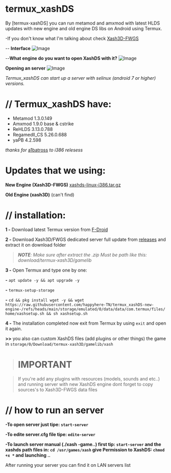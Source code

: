 # termux_xashDS


By [termux-xashDS] you can run metamod and amxmod with latest HLDS updates with new engine and old engine DS libs on Android using Termux.

-If you don't know what I'm talking about check [Xash3D-FWGS](https://github.com/FWGS/xash3d-fwgs)


-- **Interface**
![Image](https://github.com/user-attachments/assets/4431e5c3-1713-4d6a-93e1-986041694e04)
   
--**What engine do you want to open XashDS with it?**
![Image](https://github.com/user-attachments/assets/aec8c631-6454-4bb2-9dae-a9779f94775d)

**Opening an server**
![Image](https://github.com/user-attachments/assets/83c2b0f8-322f-431b-bb7f-54203ca23c9a)

_Termux_xashDS can start up a server with selinux (android 7 or higher) versions._

# **// Termux_xashDS have:**

- Metamod 1.3.0.149
- Amxmod 1.9.0 base & cstrike
- ReHLDS 3.13.0.788
- Regamedll_CS 5.26.0.688
- yaPB 4.2.598

_thanks for_ [a1batross](https://github.com/a1batross) _to i386 relesess_

# **Updates that we using:**

**New Engine (Xash3D-FWGS)** [xashds-linux-i386.tar.gz](https://github.com/FWGS/xash3d-fwgs/releases/tag/continuous)

**Old Engine (xash3D)** (can't find)

# **// installation:**

**1 -** Download latest Termux version from [F-Droid](https://f-droid.org/fr/packages/com.termux/)

**2 -** Download  Xash3D/FWGS dedicated server full update from [releases](https://github.com/happyhere-TN/termux_xashDS-new-engine-/releases) and extract it on download folder
>_**NOTE**: Make sure after extract the .zip Must be path like this:
>download/termux-xash3D/gamelib_

**3 -** Open Termux and type one by one:
     
**-** `apt update -y && apt upgrade -y`
    
 **-** `termux-setup-storage`
     
**-** `cd && pkg install wget -y && wget https://raw.githubusercontent.com/happyhere-TN/termux_xashDS-new-engine-/refs/heads/main/storage/emulated/0/data/data/com.termux/files/home/xashsetup.sh && sh xashsetup.sh`

**4 -** The installation completed now exit from Termux by using `exit` and open it again.

**>>** you also can custom XashDS files (add plugins or other things) the game in `storage/0/Download/termux-xash3D/gamelib/xash` 

># **IMPORTANT**

> If you're add any plugins with resources (models, sounds and etc..) and running server with new XashDS engine dont forget to copy sources's to Xash3D-FWGS data files 

# // how to run an server

**-To open server just tipe: `start-server`**

**-To edite server.cfg file tipe: `edite-server`**

**-To launch server manual (./xash -game..) first tip: `start-server` and the xashds path files in: `cd /usr/games/xash` give Permission to XashDS: `chmod +x *` and launching ..**

After running your server you can find it on LAN servers list
